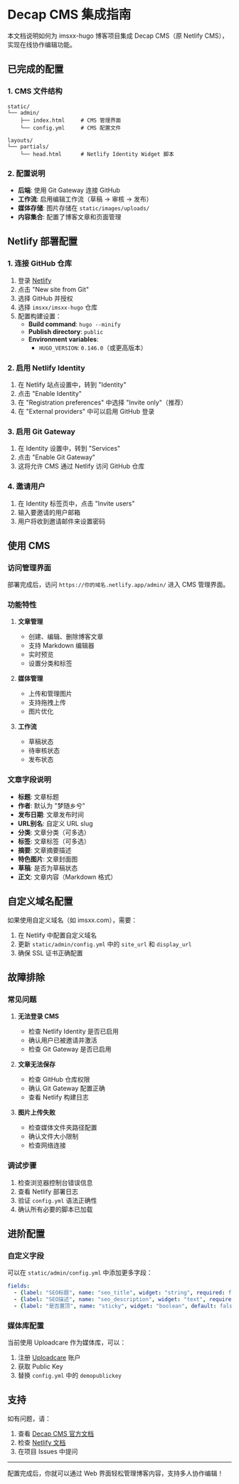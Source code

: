 # Decap CMS 集成指南

本文档说明如何为 imsxx-hugo 博客项目集成 Decap CMS（原 Netlify CMS），实现在线协作编辑功能。

## 已完成的配置

### 1. CMS 文件结构
```
static/
└── admin/
    ├── index.html     # CMS 管理界面
    └── config.yml     # CMS 配置文件

layouts/
└── partials/
    └── head.html      # Netlify Identity Widget 脚本
```

### 2. 配置说明

- **后端**: 使用 Git Gateway 连接 GitHub
- **工作流**: 启用编辑工作流（草稿 → 审核 → 发布）
- **媒体存储**: 图片存储在 `static/images/uploads/`
- **内容集合**: 配置了博客文章和页面管理

## Netlify 部署配置

### 1. 连接 GitHub 仓库

1. 登录 [Netlify](https://netlify.com)
2. 点击 "New site from Git"
3. 选择 GitHub 并授权
4. 选择 `imsxx/imsxx-hugo` 仓库
5. 配置构建设置：
   - **Build command**: `hugo --minify`
   - **Publish directory**: `public`
   - **Environment variables**: 
     - `HUGO_VERSION`: `0.146.0`（或更高版本）

### 2. 启用 Netlify Identity

1. 在 Netlify 站点设置中，转到 "Identity"
2. 点击 "Enable Identity"
3. 在 "Registration preferences" 中选择 "Invite only"（推荐）
4. 在 "External providers" 中可以启用 GitHub 登录

### 3. 启用 Git Gateway

1. 在 Identity 设置中，转到 "Services"
2. 点击 "Enable Git Gateway"
3. 这将允许 CMS 通过 Netlify 访问 GitHub 仓库

### 4. 邀请用户

1. 在 Identity 标签页中，点击 "Invite users"
2. 输入要邀请的用户邮箱
3. 用户将收到邀请邮件来设置密码

## 使用 CMS

### 访问管理界面

部署完成后，访问 `https://你的域名.netlify.app/admin/` 进入 CMS 管理界面。

### 功能特性

1. **文章管理**
   - 创建、编辑、删除博客文章
   - 支持 Markdown 编辑器
   - 实时预览
   - 设置分类和标签

2. **媒体管理**
   - 上传和管理图片
   - 支持拖拽上传
   - 图片优化

3. **工作流**
   - 草稿状态
   - 待审核状态
   - 发布状态

### 文章字段说明

- **标题**: 文章标题
- **作者**: 默认为 "梦随乡兮"
- **发布日期**: 文章发布时间
- **URL别名**: 自定义 URL slug
- **分类**: 文章分类（可多选）
- **标签**: 文章标签（可多选）
- **摘要**: 文章摘要描述
- **特色图片**: 文章封面图
- **草稿**: 是否为草稿状态
- **正文**: 文章内容（Markdown 格式）

## 自定义域名配置

如果使用自定义域名（如 imsxx.com），需要：

1. 在 Netlify 中配置自定义域名
2. 更新 `static/admin/config.yml` 中的 `site_url` 和 `display_url`
3. 确保 SSL 证书正确配置

## 故障排除

### 常见问题

1. **无法登录 CMS**
   - 检查 Netlify Identity 是否已启用
   - 确认用户已被邀请并激活
   - 检查 Git Gateway 是否已启用

2. **文章无法保存**
   - 检查 GitHub 仓库权限
   - 确认 Git Gateway 配置正确
   - 查看 Netlify 构建日志

3. **图片上传失败**
   - 检查媒体文件夹路径配置
   - 确认文件大小限制
   - 检查网络连接

### 调试步骤

1. 检查浏览器控制台错误信息
2. 查看 Netlify 部署日志
3. 验证 `config.yml` 语法正确性
4. 确认所有必要的脚本已加载

## 进阶配置

### 自定义字段

可以在 `static/admin/config.yml` 中添加更多字段：

```yaml
fields:
  - {label: "SEO标题", name: "seo_title", widget: "string", required: false}
  - {label: "SEO描述", name: "seo_description", widget: "text", required: false}
  - {label: "是否置顶", name: "sticky", widget: "boolean", default: false}
```

### 媒体库配置

当前使用 Uploadcare 作为媒体库，可以：

1. 注册 [Uploadcare](https://uploadcare.com) 账户
2. 获取 Public Key
3. 替换 `config.yml` 中的 `demopublickey`

## 支持

如有问题，请：

1. 查看 [Decap CMS 官方文档](https://decapcms.org/docs/)
2. 检查 [Netlify 文档](https://docs.netlify.com/)
3. 在项目 Issues 中提问

---

配置完成后，你就可以通过 Web 界面轻松管理博客内容，支持多人协作编辑！